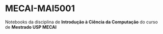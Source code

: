 # MECAI-MAI5001
Notebooks da disciplina de **Introdução à Ciência da Computação** do curso de **Mestrado USP MECAI**
